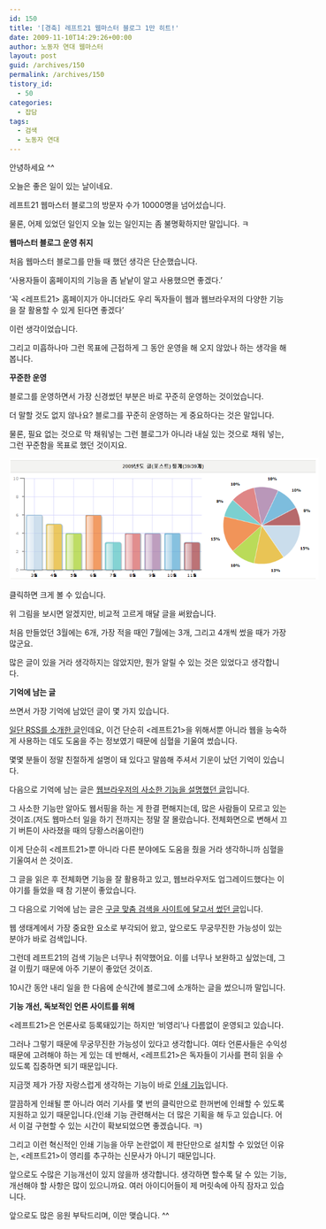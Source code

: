 ```yaml
---
id: 150
title: '[경축] 레프트21 웹마스터 블로그 1만 히트!'
date: 2009-11-10T14:29:26+00:00
author: 노동자 연대 웹마스터
layout: post
guid: /archives/150
permalink: /archives/150
tistory_id:
  - 50
categories:
  - 잡담
tags:
  - 검색
  - 노동자 연대
---
```

안녕하세요 ^^ 


  


오늘은 좋은 일이 있는 날이네요. 


  


레프트21 웹마스터 블로그의 방문자 수가 10000명을 넘어섰습니다. 


  


물론, 어제 있었던 일인지 오늘 있는 일인지는 좀 불명확하지만 말입니다. ㅋ 


  


**웹마스터 블로그 운영 취지**


  


처음 웹마스터 블로그를 만들 때 했던 생각은 단순했습니다.


  


‘사용자들이 홈페이지의 기능을 좀 낱낱이 알고 사용했으면 좋겠다.’


  


‘꼭 <레프트21> 홈페이지가 아니더라도 우리 독자들이 웹과 웹브라우저의 다양한 기능을 잘 활용할 수 있게 된다면 좋겠다’


  


이런 생각이었습니다.


  


그리고 미흡하나마 그런 목표에 근접하게 그 동안 운영을 해 오지 않았나 하는 생각을 해 봅니다.


  


**꾸준한 운영**


  


블로그를 운영하면서 가장 신경썼던 부분은 바로 꾸준히 운영하는 것이었습니다.


  


더 말할 것도 없지 않나요? 블로그를 꾸준히 운영하는 게 중요하다는 것은 말입니다.


  


물론, 필요 없는 것으로 막 채워넣는 그런 블로그가 아니라 내실 있는 것으로 채워 넣는, 그런 꾸준함을 목표로 했던 것이지요.


  


<div style="width: 570px" class="wp-caption aligncenter">
  <img src="/wp-content/uploads/1/cfile6.uf.162188474D08472B311982.png" width="560" height="220" alt="2009년 월별 레프트21 웹마스터 블로그 글" />
  
  <p class="wp-caption-text">
    클릭하면 크게 볼 수 있습니다.
  </p>
</div>


  


위 그림을 보시면 알겠지만, 비교적 고르게 매달 글을 써왔습니다.


  


처음 만들었던 3월에는 6개, 가장 적을 때인 7월에는 3개, 그리고 4개씩 썼을 때가 가장 많군요.


  


많은 글이 있을 거라 생각하지는 않았지만, 뭔가 알릴 수 있는 것은 있었다고 생각합니다.


  


**기억에 남는 글**


  


쓰면서 가장 기억에 남았던 글이 몇 가지 있습니다.


  


<a href="/webmaster/7" target="_blank" class="broken_link">일단 RSS를 소개한 글</a>인데요, 이건 단순히 <레프트21>을 위해서뿐 아니라 웹을 능숙하게 사용하는 데도 도움을 주는 정보였기 때문에 심혈을 기울여 썼습니다.


  


몇몇 분들이 정말 친절하게 설명이 돼 있다고 말씀해 주셔서 기운이 났던 기억이 있습니다.


  


다음으로 기억에 남는 글은 <a href="/webmaster/26" target="_blank" class="broken_link">웹브라우저의 사소한 기능을 설명했던 글</a>입니다.


  


그 사소한 기능만 알아도 웹서핑을 하는 게 한결 편해지는데, 많은 사람들이 모르고 있는 것이죠.(저도 웹마스터 일을 하기 전까지는 정말 잘 몰랐습니다. 전체화면으로 변해서 끄기 버튼이 사라졌을 때의 당황스러움이란!)


  


이게 단순히 <레프트21>뿐 아니라 다른 분야에도 도움을 줬을 거라 생각하니까 심혈을 기울여서 쓴 것이죠.


  


그 글을 읽은 후 전체화면 기능을 잘 활용하고 있고, 웹브라우저도 업그레이드했다는 이야기를 들었을 때 참 기분이 좋았습니다.


  


그 다음으로 기억에 남는 글은 <a href="/webmaster/29" target="_blank" class="broken_link">구글 맞춤 검색을 사이트에 달고서 썼던 글</a>입니다.


  


웹 생태계에서 가장 중요한 요소로 부각되어 왔고, 앞으로도 무궁무진한 가능성이 있는 분야가 바로 검색입니다.


  


그런데 레프트21의 검색 기능은 너무나 취약했어요. 이를 너무나 보완하고 싶었는데, 그걸 이뤘기 때문에 아주 기분이 좋았던 것이죠.


  


10시간 동안 내리 일을 한 다음에 순식간에 블로그에 소개하는 글을 썼으니까 말입니다.


  


**기능 개선, 독보적인 언론 사이트를 위해**


  


<레프트21>은 언론사로 등록돼있기는 하지만 ‘비영리’나 다름없이 운영되고 있습니다.


  


그러나 그렇기 때문에 무궁무진한 가능성이 있다고 생각합니다. 여타 언론사들은 수익성 때문에 고려해야 하는 게 있는 데 반해서, <레프트21>은 독자들이 기사를 편히 읽을 수 있도록 집중하면 되기 때문입니다.


  


지금껏 제가 가장 자랑스럽게 생각하는 기능이 바로 <a href="/webmaster/32" target="_blank" class="broken_link">인쇄 기능</a>입니다.


  


깔끔하게 인쇄될 뿐 아니라 여러 기사를 몇 번의 클릭만으로 한꺼번에 인쇄할 수 있도록 지원하고 있기 때문입니다.(인쇄 기능 관련해서는 더 많은 기획을 해 두고 있습니다. 어서 이걸 구현할 수 있는 시간이 확보되었으면 좋겠습니다. ㅋ)


  


그리고 이런 혁신적인 인쇄 기능을 아무 논란없이 제 판단만으로 설치할 수 있었던 이유는, <레프트21>이 영리를 추구하는 신문사가 아니기 때문입니다.


  


앞으로도 수많은 기능개선이 있지 않을까 생각합니다. 생각하면 할수록 달 수 있는 기능, 개선해야 할 사항은 많이 있으니까요. 여러 아이디어들이 제 머릿속에 아직 잠자고 있습니다.


  


앞으로도 많은 응원 부탁드리며, 이만 맺습니다. ^^